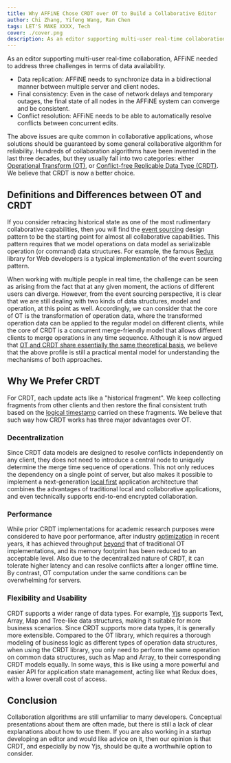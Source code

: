 ```yaml
---
title: Why AFFiNE Chose CRDT over OT to Build a Collaborative Editor
author: Chi Zhang, Yifeng Wang, Ran Chen
tags: LET'S MAKE XXXX, Tech
cover: ./cover.png
description: As an editor supporting multi-user real-time collaboration, AFFiNE needed to address three challenges in terms of data availability...
---
```


As an editor supporting multi-user real-time collaboration, AFFiNE needed to address three challenges in terms of data availability.

- Data replication: AFFiNE needs to synchronize data in a bidirectional manner between multiple server and client nodes.
- Final consistency: Even in the case of network delays and temporary outages, the final state of all nodes in the AFFiNE system can converge and be consistent.
- Conflict resolution: AFFiNE needs to be able to automatically resolve conflicts between concurrent edits.

The above issues are quite common in collaborative applications, whose solutions should be guaranteed by some general collaborative algorithm for reliability. Hundreds of collaboration algorithms have been invented in the last three decades, but they usually fall into two categories: either [Operational Transform (OT)](https://en.wikipedia.org/wiki/Operational_transformation), or [Conflict-free Replicable Data Type (CRDT)](https://en.wikipedia.org/wiki/Conflict-free_replicated_data_type). We believe that CRDT is now a better choice.

## Definitions and Differences between OT and CRDT

If you consider retracing historical state as one of the most rudimentary collaborative capabilities, then you will find the [event sourcing](https://martinfowler.com/eaaDev/EventSourcing.html) design pattern to be the starting point for almost all collaborative capabilities. This pattern requires that we model operations on data model as serializable operation (or command) data structures. For example, the famous [Redux](https://redux.js.org/) library for Web developers is a typical implementation of the event sourcing pattern.

When working with multiple people in real time, the challenge can be seen as arising from the fact that at any given moment, the actions of different users can diverge. However, from the event sourcing perspective, it is clear that we are still dealing with two kinds of data structures, model and operation, at this point as well. Accordingly, we can consider that the core of OT is the transformation of operation data, where the transformed operation data can be applied to the regular model on different clients, while the core of CRDT is a concurrent merge-friendly model that allows different clients to merge operations in any time sequence. Although it is now argued that [OT and CRDT share essentially the same theoretical basis](https://medium.com/@raphlinus/towards-a-unified-theory-of-operational-transformation-and-crdt-70485876f72f), we believe that the above profile is still a practical mental model for understanding the mechanisms of both approaches.

## Why We Prefer CRDT

For CRDT, each update acts like a "historical fragment". We keep collecting fragments from other clients and then restore the final consistent truth based on the [logical timestamp](https://en.wikipedia.org/wiki/Lamport_timestamp) carried on these fragments. We believe that such way how CRDT works has three major advantages over OT.

### Decentralization

Since CRDT data models are designed to resolve conflicts independently on any client, they does not need to introduce a central node to uniquely determine the merge time sequence of operations. This not only reduces the dependency on a single point of server, but also makes it possible to implement a next-generation [local first](https://www.inkandswitch.com/local-first/) application architecture that combines the advantages of traditional local and collaborative applications, and even technically supports end-to-end encrypted collaboration.

### Performance

While prior CRDT implementations for academic research purposes were considered to have poor performance, after industry [optimization](https://blog.kevinjahns.de/are-crdts-suitable-for-shared-editing/) in recent years, it has achieved throughput [beyond](https://josephg.com/blog/crdts-go-brrr/) that of traditional OT implementations, and its memory footprint has been reduced to an acceptable level. Also due to the decentralized nature of CRDT, it can tolerate higher latency and can resolve conflicts after a longer offline time. By contrast, OT computation under the same conditions can be overwhelming for servers.

### Flexibility and Usability

CRDT supports a wider range of data types. For example, [Yjs](https://github.com/yjs/yjs) supports Text, Array, Map and Tree-like data structures, making it suitable for more business scenarios. Since CRDT supports more data types, it is generally more extensible. Compared to the OT library, which requires a thorough modeling of business logic as different types of operation data structures, when using the CRDT library, you only need to perform the same operation on common data structures, such as Map and Array, to their corresponding CRDT models equally. In some ways, this is like using a more powerful and easier API for application state management, acting like what Redux does, with a lower overall cost of access.

## Conclusion

Collaboration algorithms are still unfamiliar to many developers. Conceptual presentations about them are often made, but there is still a lack of clear explanations about how to use them. If you are also working in a startup developing an editor and would like advice on it, then our opinion is that CRDT, and especially by now Yjs, should be quite a worthwhile option to consider.
